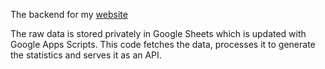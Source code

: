 The backend for my [website](https://artomweb.com)

The raw data is stored privately in Google Sheets which is updated with Google Apps Scripts.
This code fetches the data, processes it to generate the statistics and serves it as an API. 
